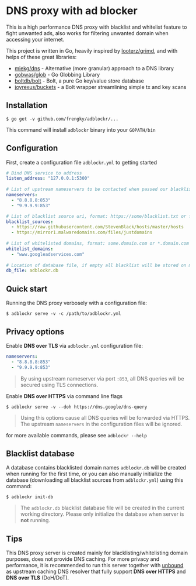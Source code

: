# DNS proxy with ad blocker

This is a high performance DNS proxy with blacklist and whitelist feature to fight unwanted ads, also works for filtering unwanted domain when accessing your internet.

This project is written in Go, heavily inspired by [looterz/grimd](https://github.com/looterz/grimd), and with helps of these great libraries:

- [miekg/dns](https://github.com/miekg/dns) - Alternative (more granular) approach to a DNS library
- [gobwas/glob](https://github.com/gobwas/glob) - Go Globbing Library
- [boltdb/bolt](https://github.com/boltdb/bolt) - Bolt, a pure Go key/value store database
- [joyrexus/buckets](https://github.com/joyrexus/buckets) - a Bolt wrapper streamlining simple tx and key scans

## Installation

```console
$ go get -v github.com/frengky/adblockr/...
```
This command will install `adblockr` binary into your `GOPATH/bin`

## Configuration
First, create a configuration file `adblockr.yml` to getting started
```yml
# Bind DNS service to address  
listen_address: "127.0.0.1:5300"  
  
# List of upstream nameservers to be contacted when passed our blacklist check  
nameservers:  
  - "8.8.8.8:853"
  - "9.9.9.9:853"

# List of blacklist source uri, format: https://some/blacklist.txt or file:///local/path/file.txt  
blacklist_sources:  
  - https://raw.githubusercontent.com/StevenBlack/hosts/master/hosts
  - https://mirror1.malwaredomains.com/files/justdomains
  
# List of whitelisted domains, format: some.domain.com or *.domain.com  
whitelist_domains:  
  - "www.googleadservices.com"  
  
# Location of database file, if empty all blacklist will be stored on memory instead  
db_file: adblockr.db
```

## Quick start

Running the DNS proxy verbosely with a configuration file:
```console
$ adblockr serve -v -c /path/to/adblockr.yml
```

## Privacy options

Enable **DNS over TLS** via `adblockr.yml` configuration file:
```yml
nameservers:  
  - "8.8.8.8:853"
  - "9.9.9.9:853"
```
> By using upstream nameserver via port `:853`, all DNS queries will be secured using TLS connections.

Enable **DNS over HTTPS** via command line flags
```console
$ adblockr serve -v --doh https://dns.google/dns-query
```
> Using this options cause all DNS queries will be forwarded via HTTPS.
> The upstream `nameservers` in the configuration files will be ignored.

for more available commands, please see `adblockr --help`

## Blacklist database
A database contains blacklisted domain names `adblockr.db` will be created when running for the first time, or you can also manually initialize the database (downloading all blacklist sources from `adblockr.yml`) using this command:
```console
$ adblockr init-db
```
> The `adblockr.db` blacklist database file will be created in the current working directory. 
> Please only initialize the database when server is **not** running.


## Tips

This DNS proxy server is created mainly for blacklisting/whitelisting domain purposes, does not provide DNS caching. For more privacy and performance, it is recommended to run this server together with [unbound](https://github.com/NLnetLabs/unbound) as upstream caching DNS resolver that fully support **DNS over HTTPS** and **DNS over TLS** (DoH/DoT).